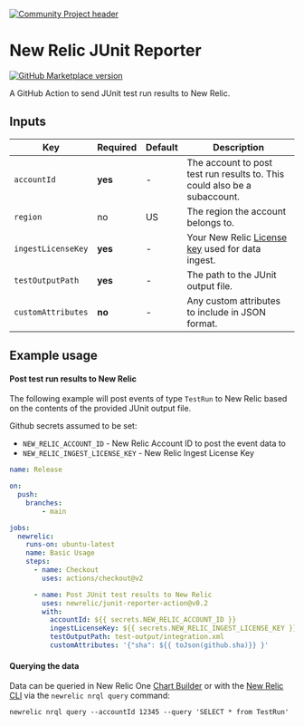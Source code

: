 [![Community Project header](https://github.com/newrelic/open-source-office/raw/master/examples/categories/images/Community_Project.png)](https://github.com/newrelic/open-source-office/blob/master/examples/categories/index.md#category-community-project)

# New Relic JUnit Reporter

[![GitHub Marketplace version](https://img.shields.io/github/release/newrelic/junit-reporter-action.svg?label=Marketplace&logo=github)](https://github.com/marketplace/actions/new-relic-junit-reporter)

A GitHub Action to send JUnit test run results to New Relic.

## Inputs

| Key                | Required | Default | Description                                                                                                            |
|--------------------|----------| ------- |------------------------------------------------------------------------------------------------------------------------|
| `accountId`        | **yes**  | -       | The account to post test run results to. This could also be a subaccount.                                              |
| `region`           | no       | US      | The region the account belongs to.                                                                                     |
| `ingestLicenseKey` | **yes**  | -       | Your New Relic [License key](https://docs.newrelic.com/docs/apis/intro-apis/new-relic-api-keys/) used for data ingest. |
| `testOutputPath`   | **yes**  | -       | The path to the JUnit output file.                                                                                     |
| `customAttributes` | **no**   | -       | Any custom attributes to include in JSON format.                                                                       |

## Example usage

#### Post test run results to New Relic

The following example will post events of type `TestRun` to New Relic based on the
contents of the provided JUnit output file.

Github secrets assumed to be set:
* `NEW_RELIC_ACCOUNT_ID` - New Relic Account ID to post the event data to
* `NEW_RELIC_INGEST_LICENSE_KEY` - New Relic Ingest License Key

```yaml
name: Release

on:
  push:
    branches:
        - main

jobs:
  newrelic:
    runs-on: ubuntu-latest
    name: Basic Usage
    steps:
      - name: Checkout
        uses: actions/checkout@v2

      - name: Post JUnit test results to New Relic
        uses: newrelic/junit-reporter-action@v0.2
        with:
          accountId: ${{ secrets.NEW_RELIC_ACCOUNT_ID }}
          ingestLicenseKey: ${{ secrets.NEW_RELIC_INGEST_LICENSE_KEY }}
          testOutputPath: test-output/integration.xml
          customAttributes: '{"sha": ${{ toJson(github.sha)}} }'
```

#### Querying the data

Data can be queried in New Relic One [Chart Builder](https://docs.newrelic.com/docs/chart-builder/use-chart-builder/get-started/introduction-chart-builder) or with the [New Relic CLI](https://github.com/newrelic/newrelic-cli) via the `newrelic nrql query` command:

```
newrelic nrql query --accountId 12345 --query 'SELECT * from TestRun'
```

